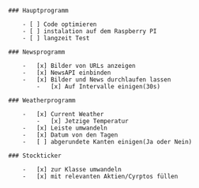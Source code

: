     ### Hauptprogramm

        - [ ] Code optimieren
        - [ ] instalation auf dem Raspberry PI
        - [ ] langzeit Test

    ### Newsprogramm

        -   [x] Bilder von URLs anzeigen
        -   [x] NewsAPI einbinden
        -   [x] Bilder und News durchlaufen lassen
            -   [x] Auf Intervalle einigen(30s)

    ### Weatherprogramm

        -   [x] Current Weather
            -   [x] Jetzige Temperatur
        -   [x] Leiste umwandeln
        -   [x] Datum von den Tagen
        -   [ ] abgerundete Kanten einigen(Ja oder Nein)

    ### Stockticker

        -   [x] zur Klasse umwandeln
        -   [x] mit relevanten Aktien/Cyrptos füllen

